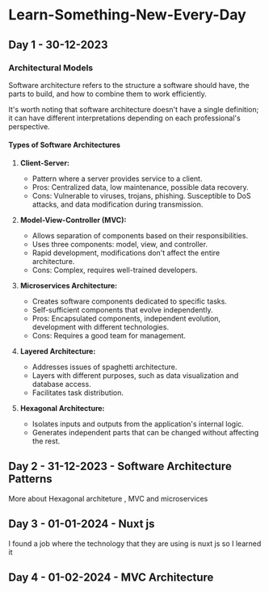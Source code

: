 # Learn-Something-New-Every-Day

## Day 1 - 30-12-2023

### Architectural Models

Software architecture refers to the structure a software should have, the parts to build, and how to combine them to work efficiently.

It's worth noting that software architecture doesn't have a single definition; it can have different interpretations depending on each professional's perspective.

#### Types of Software Architectures

1. **Client-Server:**
   - Pattern where a server provides service to a client.
   - Pros: Centralized data, low maintenance, possible data recovery.
   - Cons: Vulnerable to viruses, trojans, phishing. Susceptible to DoS attacks, and data modification during transmission.

2. **Model-View-Controller (MVC):**
   - Allows separation of components based on their responsibilities.
   - Uses three components: model, view, and controller.
   - Rapid development, modifications don't affect the entire architecture.
   - Cons: Complex, requires well-trained developers.

3. **Microservices Architecture:**
   - Creates software components dedicated to specific tasks.
   - Self-sufficient components that evolve independently.
   - Pros: Encapsulated components, independent evolution, development with different technologies.
   - Cons: Requires a good team for management.

4. **Layered Architecture:**
   - Addresses issues of spaghetti architecture.
   - Layers with different purposes, such as data visualization and database access.
   - Facilitates task distribution.

5. **Hexagonal Architecture:**
   - Isolates inputs and outputs from the application's internal logic.
   - Generates independent parts that can be changed without affecting the rest.

## Day 2 - 31-12-2023 - Software Architecture Patterns

More about Hexagonal architeture , MVC and microservices

## Day 3 - 01-01-2024 - Nuxt js

I found a job where the technology that they are using is nuxt js so I learned it

## Day 4 - 01-02-2024 - MVC Architecture 
